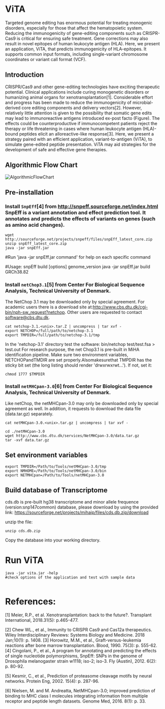 # ViTA
Targeted genome editing has enormous potential for treating monogenic disorders, especially for those that affect the hematopoietic system. Reducing the immunogenicity of gene-editing components such as CRISPR-Cas9 is critical for ensuring safe treatment. Gene corrections may also result in novel epitopes of human leukocyte antigen (HLA). Here, we present an application, ViTA, that predicts immunogenicity of HLA-epitopes. 
It supports common input formats, including single-variant chromosome coordinates or variant call format (VCF).
## Introduction
CRISPR/Cas9 and other gene-editing technologies have exciting therapeutic potential. Clinical applications include curing monogenetic disorders or humanizing animal organs for xenotransplantation[1]. Considerable effort and progress has been made to reduce the immunogenicity of microbial-derived core editing components and delivery vectors[2]. However, relatively little attention is given to the possibility that somatic gene edits may lead to immunoreactive antigens introduced ex-post facto (Figure). The effects could be counterproductive if immunocompetent patients reject the therapy or life threatening in cases where human leukocyte antigen (HLA)-bound peptides elicit an alloreactive-like response[3]. Here, we present a strategy paired with an efficient application, variant-to-antigen (ViTA), to simulate gene-edited peptide presentation. ViTA may aid strategies for the development of safe and effective gene therapies.
## Algorithmic Flow Chart  

![AlgorithmicFlowChart](https://github.com/wwang-nmdp/ViTA/blob/master/doc/image/AlgorithmicFlowChart.png)

## Pre-installation

### Install `SnpEff`[4] from http://snpeff.sourceforge.net/index.html  SnpEff is a variant annotation and effect prediction tool. It annotates and predicts the effects of variants on genes (such as amino acid changes).

```unix 
wget http://sourceforge.net/projects/snpeff/files/snpEff_latest_core.zip
unzip snpEff_latest_core.zip
java -jar snpEff.jar
```
#Run 'java -jar snpEff.jar command' for help on each specific command

#Usage: snpEff build [options] genome_version
java -jar snpEff.jar build GRCh38.82
### Install `netChop3.1`[5] from Center For Biological Sequence Analysis, Technical University of Denmark.
   The NetChop 3.1 may be downloaded only by special agreement.  For academic users there is a download site at:http://www.cbs.dtu.dk/cgi-bin/nph-sw_request?netchop. Other users are requested to contact   software@cbs.dtu.dk.   

```unix 
cat netchop-3.1.<unix>.tar.Z | uncompress | tar xvf -
export NETCHOP=/full/path/to/netchop-3.1
export TMPDIR=/full/path/to/netchop-3.1/tmp
```

In the 'netchop-3.1' directory test the software:
bin/netchop test/test.fsa > test.out
  For research purpose, the net Chop3.1 is pre-built in MiHA identification pipeline. Make sure two environment variables, NETCHOPandTMDIR are set properly.Alsomakesurethat TMPDIR has the sticky bit set (the long listing should render 'drwxrwxrwt...'). If not, set it:

```unix 
chmod 1777 $TMPDIR
```
### Install `netMHCpan-3.0`[6] from Center For Biological Sequence Analysis, Technical University of Denmark.
Like netChop, the netMHCpan-3.0 may only be downloaded only by special agreement as well. In addition, it requests to download the data file (data.tar.gz) separately.

```unix 
cat netMHCpan-3.0.<unix>.tar.gz | uncompress | tar xvf -

cd ./netMHCpan-3.0
wget http://www.cbs.dtu.dk/services/NetMHCpan-3.0/data.tar.gz
tar -xvf data.tar.gz
```




## Set environment variables

```unix 
export TMPDIR=/Path/to/Tools/netMHCpan-3.0/tmp
export NMHOME=/Path/to/Tools/netMHCpan-3.0/bin
export NETMHCpan=/Path/to/Tools/netMHCpan-3.0
```


## Build database of Transcriptome 


cds.db is pre-built hg38 transcriptome and minor allele frequence (version:snp147common) database, please download by using the provided link: https://sourceforge.net/projects/mihaip/files/cds.db.zip/download

unzip the file:
```unix
unzip cds.db.zip
```
Copy the database into your working directory.

# Run ViTA

```unix
java -jar vita.jar -help
#check options of the application and test with sample data


```
# References:
[1]   Meier, R.P., et al. Xenotransplantation: back to the future?. Transplant International, 2018.31(5): p.465-477.

[2]   Chew WL., et al., Immunity to CRISPR Cas9 and Cas12a therapeutics. Wiley Interdisciplinary Reviews: Systems Biology and Medicine. 2018 Jan;10(1): p. 1408.
[3]   Horowitz, M.M., et al., Graft-versus-leukemia reactions after bone marrow transplantation. Blood, 1990. 75(3): p. 555-62.
[4]	Cingolani, P., et al., A program for annotating and predicting the effects of single nucleotide polymorphisms, SnpEff: SNPs in the genome of Drosophila melanogaster strain w1118; iso-2; iso-3. Fly (Austin), 2012. 6(2): p. 80-92.


[5]	Kesmir, C., et al., Prediction of proteasome cleavage motifs by neural networks. Protein Eng, 2002. 15(4): p. 287-96.


[6]	Nielsen, M. and M. Andreatta, NetMHCpan-3.0; improved prediction of binding to MHC class I molecules integrating information from multiple receptor and peptide length datasets. Genome Med, 2016. 8(1): p. 33.
